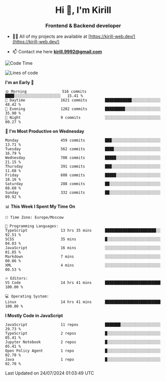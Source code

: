 <h1 align="center">Hi 👋, I'm Kirill</h1>
<h3 align="center">Frontend & Backend developer</h3>

- 👨‍💻 All of my projects are available at [https://kirill-web.dev/](https://kirill-web.dev/)

- 📫 Contact me here **kirill.9992@gmail.com**











<!--START_SECTION:waka-->
![Code Time](http://img.shields.io/badge/Code%20Time-1%2C895%20hrs%2027%20mins-blue)

![Lines of code](https://img.shields.io/badge/From%20Hello%20World%20I%27ve%20Written-4.0%20million%20lines%20of%20code-blue)

**I'm an Early 🐤** 

```text
🌞 Morning                516 commits         ████░░░░░░░░░░░░░░░░░░░░░   15.41 % 
🌆 Daytime                1621 commits        ████████████░░░░░░░░░░░░░   48.42 % 
🌃 Evening                1202 commits        █████████░░░░░░░░░░░░░░░░   35.90 % 
🌙 Night                  9 commits           ░░░░░░░░░░░░░░░░░░░░░░░░░   00.27 % 
```
📅 **I'm Most Productive on Wednesday** 

```text
Monday                   459 commits         ███░░░░░░░░░░░░░░░░░░░░░░   13.71 % 
Tuesday                  562 commits         ████░░░░░░░░░░░░░░░░░░░░░   16.79 % 
Wednesday                708 commits         █████░░░░░░░░░░░░░░░░░░░░   21.15 % 
Thursday                 391 commits         ███░░░░░░░░░░░░░░░░░░░░░░   11.68 % 
Friday                   608 commits         █████░░░░░░░░░░░░░░░░░░░░   18.16 % 
Saturday                 288 commits         ██░░░░░░░░░░░░░░░░░░░░░░░   08.60 % 
Sunday                   332 commits         ██░░░░░░░░░░░░░░░░░░░░░░░   09.92 % 
```


📊 **This Week I Spent My Time On** 

```text
🕑︎ Time Zone: Europe/Moscow

💬 Programming Languages: 
TypeScript               13 hrs 35 mins      ███████████████████████░░   92.51 % 
SCSS                     35 mins             █░░░░░░░░░░░░░░░░░░░░░░░░   04.03 % 
JavaScript               16 mins             ░░░░░░░░░░░░░░░░░░░░░░░░░   01.85 % 
Markdown                 7 mins              ░░░░░░░░░░░░░░░░░░░░░░░░░   00.86 % 
XML                      4 mins              ░░░░░░░░░░░░░░░░░░░░░░░░░   00.53 % 

🔥 Editors: 
VS Code                  14 hrs 41 mins      █████████████████████████   100.00 % 

💻 Operating System: 
Linux                    14 hrs 41 mins      █████████████████████████   100.00 % 
```

**I Mostly Code in JavaScript** 

```text
JavaScript               11 repos            ███████░░░░░░░░░░░░░░░░░░   29.73 % 
TypeScript               2 repos             █░░░░░░░░░░░░░░░░░░░░░░░░   05.41 % 
Jupyter Notebook         2 repos             █░░░░░░░░░░░░░░░░░░░░░░░░   05.41 % 
Open Policy Agent        1 repo              █░░░░░░░░░░░░░░░░░░░░░░░░   02.70 % 
Java                     1 repo              █░░░░░░░░░░░░░░░░░░░░░░░░   02.70 % 
```




 Last Updated on 24/07/2024 01:03:49 UTC
<!--END_SECTION:waka-->
